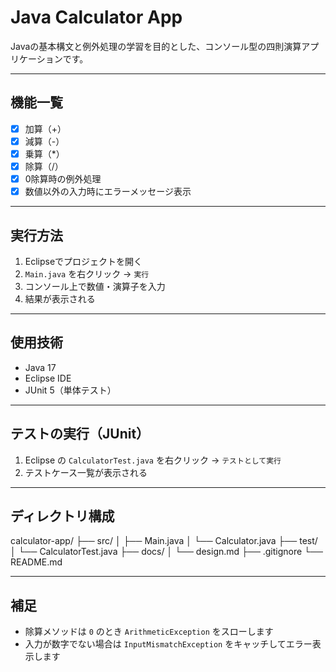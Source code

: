# Java Calculator App

Javaの基本構文と例外処理の学習を目的とした、コンソール型の四則演算アプリケーションです。

---

## 機能一覧

- [x] 加算（+）
- [x] 減算（-）
- [x] 乗算（*）
- [x] 除算（/）
- [x] 0除算時の例外処理
- [x] 数値以外の入力時にエラーメッセージ表示

---

## 実行方法

1. Eclipseでプロジェクトを開く
2. `Main.java` を右クリック → `実行`
3. コンソール上で数値・演算子を入力
4. 結果が表示される

---

## 使用技術

- Java 17
- Eclipse IDE
- JUnit 5（単体テスト）

---

## テストの実行（JUnit）

1. Eclipse の `CalculatorTest.java` を右クリック → `テストとして実行`
2. テストケース一覧が表示される

---

## ディレクトリ構成

calculator-app/
├── src/
│ ├── Main.java
│ └── Calculator.java
├── test/
│ └── CalculatorTest.java
├── docs/
│ └── design.md
├── .gitignore
└── README.md

---

## 補足

- 除算メソッドは `0` のとき `ArithmeticException` をスローします
- 入力が数字でない場合は `InputMismatchException` をキャッチしてエラー表示します